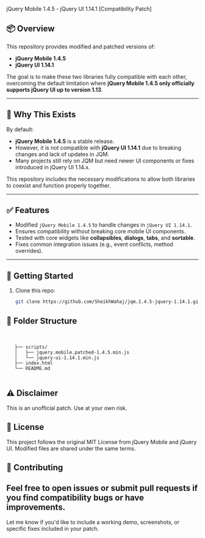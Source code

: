 jQuery Mobile 1.4.5 - jQuery UI 1.14.1 [Compatibility Patch]

## 📦 Overview

This repository provides modified and patched versions of:

- **jQuery Mobile 1.4.5**
- **jQuery UI 1.14.1**

The goal is to make these two libraries fully compatible with each other, overcoming the default limitation where **jQuery Mobile 1.4.5 only officially supports jQuery UI up to version 1.13**.

---

## 🔧 Why This Exists

By default:
- **jQuery Mobile 1.4.5** is a stable release.
- However, it is not compatible with **jQuery UI 1.14.1** due to breaking changes and lack of updates in JQM.
- Many projects still rely on JQM but need newer UI components or fixes introduced in jQuery UI 1.14.x.

This repository includes the necessary modifications to allow both libraries to coexist and function properly together.

---

## ✅ Features

- Modified `jQuery Mobile 1.4.5` to handle changes in `jQuery UI 1.14.1`.
- Ensures compatibility without breaking core mobile UI components.
- Tested with core widgets like **collapsibles**, **dialogs**, **tabs**, and **sortable**.
- Fixes common integration issues (e.g., event conflicts, method overrides).

---

## 🚀 Getting Started

1. Clone this repo:
   ```bash
   git clone https://github.com/SheikhWahaj/jqm.1.4.5-jquery-1.14.1.git

## 📁 Folder Structure
<pre lang="markdown"> 
   <code> 
   ├── scripts/ 
   │   ├── jquery.mobile.patched-1.4.5.min.js 
   │   └── jquery-ui-1.14.1.min.js 
   ├── index.html 
   └── README.md 
</code> </pre>


## ⚠️ Disclaimer
This is an unofficial patch. Use at your own risk.

## 📃 License
This project follows the original MIT License from jQuery Mobile and jQuery UI. Modified files are shared under the same terms.

## 🤝 Contributing
Feel free to open issues or submit pull requests if you find compatibility bugs or have improvements.
---

Let me know if you'd like to include a working demo, screenshots, or specific fixes included in your patch.




